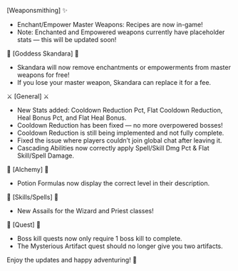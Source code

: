 [Weaponsmithing] ✨

- Enchant/Empower Master Weapons: Recipes are now in-game!
- Note: Enchanted and Empowered weapons currently have placeholder stats — this will be updated soon!

👑 [Goddess Skandara] 👑

- Skandara will now remove enchantments or empowerments from master weapons for free!
- If you lose your master weapon, Skandara can replace it for a fee.

⚔️ [General] ⚔️

- New Stats added: Cooldown Reduction Pct, Flat Cooldown Reduction, Heal Bonus Pct, and Flat Heal Bonus.
- Cooldown Reduction has been fixed — no more overpowered bosses!
- Cooldown Reduction is still being implemented and not fully complete.
- Fixed the issue where players couldn’t join global chat after leaving it.
- Cascading Abilities now correctly apply Spell/Skill Dmg Pct & Flat Skill/Spell Damage.

🧪 [Alchemy] 🧪

- Potion Formulas now display the correct level in their description.

🔮 [Skills/Spells] 🔮

- New Assails for the Wizard and Priest classes!

📜 [Quest] 📜

- Boss kill quests now only require 1 boss kill to complete.
- The Mysterious Artifact quest should no longer give you two artifacts.

Enjoy the updates and happy adventuring! 🚀
